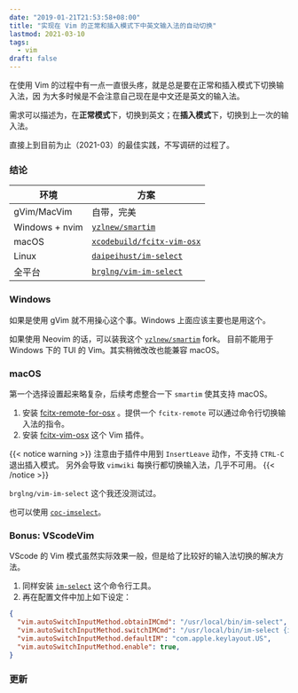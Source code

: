 ```yaml
---
date: "2019-01-21T21:53:58+08:00"
title: "实现在 Vim 的正常和插入模式下中英文输入法的自动切换"
lastmod: 2021-03-10
tags:
  - vim
draft: false
---
```


在使用 Vim 的过程中有一点一直很头疼，就是总是要在正常和插入模式下切换输入法，因
为大多时候是不会注意自己现在是中文还是英文的输入法。

<!--more-->

需求可以描述为，在**正常模式**下，切换到英文；在**插入模式**下，切换到上一次的输入法。

直接上到目前为止（2021-03）的最佳实践，不写调研的过程了。

### 结论

| 环境           | 方案                                                                      |
|----------------|---------------------------------------------------------------------------|
| gVim/MacVim    | 自带，完美                                                                |
| Windows + nvim | [`yzlnew/smartim`](https://github.com/yzlnew/smartim)                     |
| macOS          | [`xcodebuild/fcitx-vim-osx`](https://github.com/xcodebuild/fcitx-vim-osx) |
| Linux          | [`daipeihust/im-select`](https://github.com/daipeihust/im-select)         |
| 全平台         | [`brglng/vim-im-select`](https://github.com/brglng/vim-im-select)         |

### Windows

如果是使用 gVim 就不用操心这个事。Windows 上面应该主要也是用这个。

如果使用 Neovim 的话，可以装我这个 [`yzlnew/smartim`](https://github.com/yzlnew/smartim) fork。
目前不能用于 Windows 下的 TUI 的 Vim。其实稍微改改也能兼容 macOS。

### macOS

第一个选择设置起来略复杂，后续考虑整合一下 `smartim` 使其支持 macOS。

1. 安装
   [fcitx-remote-for-osx](https://github.com/CodeFalling/fcitx-remote-for-osx)
   。提供一个 `fcitx-remote` 可以通过命令行切换输入法的指令。
2. 安装 [fcitx-vim-osx](https://github.com/CodeFalling/fcitx-vim-osx) 这个 Vim 插件。

{{< notice warning >}}
注意由于插件中用到 `InsertLeave` 动作，不支持 `CTRL-C` 退出插入模式。
另外会导致 `vimwiki` 每换行都切换输入法，几乎不可用。
{{< /notice >}}

`brglng/vim-im-select` 这个我还没测试过。

也可以使用
[`coc-imselect`](https://github.com/neoclide/coc-imselect)。

### Bonus: VScodeVim

VScode 的 Vim 模式虽然实际效果一般，但是给了比较好的输入法切换的解决方法。

1. 同样安装 [`im-select`](https://github.com/daipeihust/im-select) 这个命令行工具。
2. 再在配置文件中加上如下设定：

```json
{
  "vim.autoSwitchInputMethod.obtainIMCmd": "/usr/local/bin/im-select",
  "vim.autoSwitchInputMethod.switchIMCmd": "/usr/local/bin/im-select {im}",
  "vim.autoSwitchInputMethod.defaultIM": "com.apple.keylayout.US",
  "vim.autoSwitchInputMethod.enable": true,
}
```

### 更新

